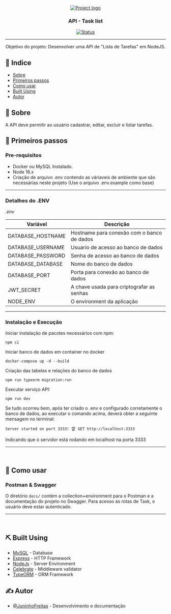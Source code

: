 <p align="center">
  <a href="" rel="noopener">
 <img width=auto height=auto src="https://i.imgur.com/3KU5qXn.png" alt="Project logo"></a>
</p>

<h3 align="center">API - Task list</h3>

<div align="center">

[![Status](https://img.shields.io/badge/Status-Complete-brightgreen)]()

</div>

---

<p align="center"> Objetivo do projeto: 
  Desenvolver uma API de "Lista de Tarefas" em NodeJS.
    <br> 
</p>

## 📝 Indice

- [Sobre](#about)
- [Primeiros passos](#getting_started)
- [Como usar](#usage)
- [Built Using](#built_using)
- [Autor](#autor)

## 🧐 Sobre <a name = "about"></a>
<p>
  A API deve permitir ao usuário cadastrar, editar, excluir e listar tarefas.
</p>


## 🏁 Primeiros passos <a name = "getting_started"></a>

### Pre-requisitos
- Docker ou MySQL Instalado.
- Node 16.x
- Criação de arquivo .env contendo as váriaveis de ambiente que são necessárias neste projeto
(Use o arquivo .env.example como base)
___
### Detalhes do .ENV
<i>.env</i>

| Variável          | Descrição                                              |
| ----------------- | ------------------------------------------------------ |
| DATABASE_HOSTNAME | Hostname para conexão com o banco de dados             |
| DATABASE_USERNAME | Usuario de acesso ao banco de dados                    |
| DATABASE_PASSWORD | Senha de acesso ao banco de dados                      |
| DATABASE_DATABASE | Nome do banco de dados                                 |
| DATABASE_PORT     | Porta para conexão ao banco de dados                   |
| JWT_SECRET        | A chave usada para criptografar as senhas              |
| NODE_ENV          | O environment da aplicação                             |

___
### Instalação e Execução

Iniciar instalação de pacotes necessários com npm:
```
npm ci
```
Iniciar banco de dados em container no docker
```
docker-compose up -d --build
```
Criação das tabelas e relações do banco de dados
```
npm run typeorm migration:run
```
Executar serviço API:
```
npm run dev
```
Se tudo ocorreu bem, após ter criado o .env e configurado corretamente o banco de dados, ao executar o comando acima, deverá obter a seguinte mensagem no terminal:
```
Server started on port 3333! 🏆 GET http://localhost:3333
```
Indicando que o servidor está rodando em localhost na porta 3333
___
<br>

##  🎈 Como usar <a name="usage"></a>

### Postman & Swagger
O diretório `docs/` contém a collection+environment para o Postman
e a documentação do projeto no Swagger.
Para acesso as rotas de Task, o usuário deve estar autenticado.




___
<br>

## ⛏️ Built Using <a name = "built_using"></a>

- [MySQL](https://www.mysql.com/) - Database
- [Express](https://expressjs.com/) - HTTP Framework
- [NodeJs](https://nodejs.org/en/) - Server Environment
- [Celebrate](https://www.npmjs.com/package/celebrate) - Middleware validator
- [TypeORM](https://typeorm.io/) - ORM Framework

## ✍️ Autor <a name = "autor"></a>

- [@JuninhoFreitas](https://github.com/JuninhoFreitas) - Desenvolvimento e documentação
